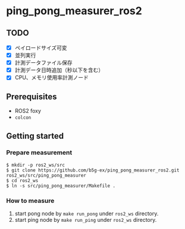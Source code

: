 # ping_pong_measurer_ros2

## TODO

- [x] ペイロードサイズ可変
- [x] 並列実行
- [x] 計測データファイル保存
- [x] 計測データ日時追加（秒以下を含む）
- [x] CPU、メモリ使用率計測ノード

## Prerequisites

* ROS2 foxy
* `colcon`

## Getting started

### Prepare measurement

```
$ mkdir -p ros2_ws/src
$ git clone https://github.com/b5g-ex/ping_pong_measurer_ros2.git ros2_ws/src/ping_pong_measurer
$ cd ros2_ws
$ ln -s src/ping_pong_measurer/Makefile .
```

### How to measure

1. start pong node by `make run_pong` under `ros2_ws` directory.
2. start ping node by `make run_ping` under `ros2_ws` directory.
